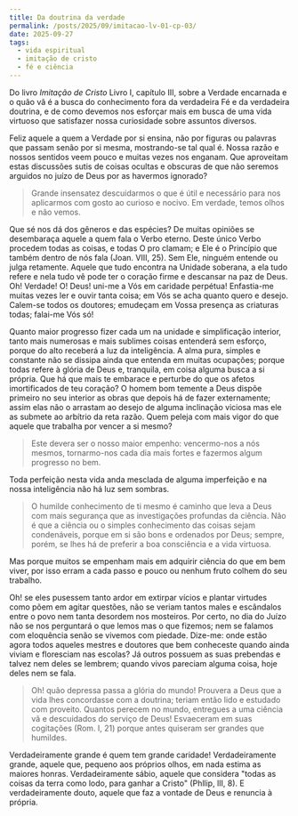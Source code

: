 ```yaml
---
title: Da doutrina da verdade
permalink: /posts/2025/09/imitacao-lv-01-cp-03/
date: 2025-09-27
tags:
  - vida espiritual
  - imitação de cristo
  - fé e ciência
---
```


Do livro *Imitação de Cristo* Livro I, capítulo III, sobre a Verdade encarnada e o quão vã é a busca do conhecimento fora da verdadeira Fé e da verdadeira doutrina, e de como devemos nos esforçar mais em busca de uma vida virtuoso que satisfazer nossa curiosidade sobre assuntos diversos.

Feliz aquele a quem a Verdade por si ensina, não por figuras ou palavras que passam senão por si mesma, mostrando-se tal qual é. Nossa razão e nossos sentidos veem pouco e muitas vezes nos enganam. Que aproveitam estas discussões sutis de coisas ocultas e obscuras de que não seremos arguidos no juízo de Deus por as havermos ignorado? 

> Grande insensatez descuidarmos o que é útil e necessário para nos aplicarmos com gosto ao curioso e nocivo. Em verdade, temos olhos e não vemos.

Que sé nos dá dos gêneros e das espécies? De muitas opiniões se desembaraça aquele a quem fala o Verbo eterno. Deste único Verbo procedem todas as coisas, e todas O pro clamam; e Ele é o Princípio que também dentro de nós fala (Joan. VIII, 25). Sem Ele, ninguém entende ou julga retamente. Aquele que tudo encontra na Unidade soberana, a ela tudo refere e nela tudo vê pode ter o coração firme e descansar na paz de  Deus. Oh! Verdade! O! Deus! uni-me a Vós em caridade perpétua! Enfastia-me muitas vezes ler e ouvir tanta coisa; em Vós se acha quanto quero e desejo. Calem-se todos os doutores; emudeçam em Vossa presença as criaturas todas; falai-me Vós só!

Quanto maior progresso fizer cada um na unidade e simplificação interior, tanto mais numerosas e mais sublimes coisas entenderá sem esforço, porque do alto receberá a luz da inteligência. A alma pura, simples e constante não se dissipa ainda que entenda em muitas ocupações; porque todas refere à glória de Deus e, tranquila, em coisa alguma busca a si própria. Que há que mais te embarace e perturbe do que os afetos imortificados de teu coração? O homem bom temente a Deus dispõe primeiro no seu interior as obras que depois há de fazer externamente; assim elas não o arrastam ao desejo de alguma inclinação viciosa mas ele as submete ao arbítrio da reta razão. Quem peleja com mais vigor do que aquele que trabalha por vencer a si mesmo? 

> Este devera ser o nosso maior empenho: vencermo-nos a nós mesmos, tornarmo-nos cada dia mais fortes e fazermos algum progresso no bem.

Toda perfeição nesta vida anda mesclada de alguma imperfeição e na nossa inteligência não há luz sem sombras.

> O humilde conhecimento de ti mesmo é caminho que leva a Deus com mais segurança que as investigações profundas da ciência. Não é que a ciência ou o simples conhecimento das coisas sejam condenáveis, porque em si são bons e ordenados por Deus; sempre, porém, se lhes há de preferir a boa consciência e a vida virtuosa.

Mas porque muitos se empenham mais em adquirir ciência do que em bem viver, por isso erram a cada passo e pouco ou nenhum fruto colhem do seu trabalho.

Oh! se eles pusessem tanto ardor em extirpar vícios e plantar virtudes como põem em agitar questões, não se veriam tantos males e escândalos entre o povo nem tanta desordem nos mosteiros. Por certo, no dia do Juízo não se nos perguntará o que lemos mas o que fizemos; nem se falamos com eloquência senão se vivemos com piedade. Dize-me: onde estão agora todos aqueles mestres e doutores que bem conheceste quando ainda viviam e floresciam nas escolas? Já outros possuem as suas prebendas e talvez nem deles se lembrem; quando vivos pareciam alguma coisa, hoje deles nem se fala.

> Oh! quão depressa passa a glória do mundo! Prouvera a Deus que a vida lhes concordasse com a doutrina; teriam então lido e estudado com proveito. Quantos perecem no mundo, entregues a uma ciência vã e descuidados do serviço de Deus! Esvaeceram em suas cogitações (Rom. I, 21) porque antes quiseram ser grandes que humildes.

Verdadeiramente grande é quem tem grande caridade! Verdadeiramente grande, aquele que, pequeno aos próprios olhos, em nada estima as maiores honras. Verdadeiramente sábio, aquele que considera "todas as coisas da terra como lodo, para ganhar a Cristo" (Phllip, lII, 8). E verdadeiramente douto, aquele que faz a vontade de Deus e renuncia à própria.
